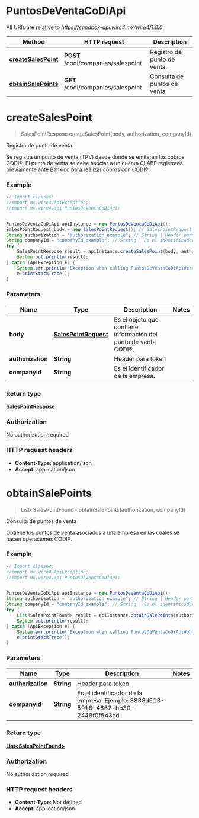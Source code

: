 # PuntosDeVentaCoDiApi

All URIs are relative to *https://sandbox-api.wire4.mx/wire4/1.0.0*

Method | HTTP request | Description
------------- | ------------- | -------------
[**createSalesPoint**](PuntosDeVentaCoDiApi.md#createSalesPoint) | **POST** /codi/companies/salespoint | Registro de punto de venta.
[**obtainSalePoints**](PuntosDeVentaCoDiApi.md#obtainSalePoints) | **GET** /codi/companies/salespoint | Consulta de puntos de venta

<a name="createSalesPoint"></a>
# **createSalesPoint**
> SalesPointRespose createSalesPoint(body, authorization, companyId)

Registro de punto de venta.

Se registra un punto de venta (TPV) desde donde se emitarán los cobros CODI®. El punto de venta se debe asociar a un cuenta CLABE registrada previamente ante Banxico para realizar cobros con CODI®.

### Example
```java
// Import classes:
//import mx.wire4.ApiException;
//import mx.wire4.api.PuntosDeVentaCoDiApi;


PuntosDeVentaCoDiApi apiInstance = new PuntosDeVentaCoDiApi();
SalesPointRequest body = new SalesPointRequest(); // SalesPointRequest | Es el objeto que contiene información del punto de venta CODI®.
String authorization = "authorization_example"; // String | Header para token
String companyId = "companyId_example"; // String | Es el identificador de la empresa.
try {
    SalesPointRespose result = apiInstance.createSalesPoint(body, authorization, companyId);
    System.out.println(result);
} catch (ApiException e) {
    System.err.println("Exception when calling PuntosDeVentaCoDiApi#createSalesPoint");
    e.printStackTrace();
}
```

### Parameters

Name | Type | Description  | Notes
------------- | ------------- | ------------- | -------------
 **body** | [**SalesPointRequest**](SalesPointRequest.md)| Es el objeto que contiene información del punto de venta CODI®. |
 **authorization** | **String**| Header para token |
 **companyId** | **String**| Es el identificador de la empresa. |

### Return type

[**SalesPointRespose**](SalesPointRespose.md)

### Authorization

No authorization required

### HTTP request headers

 - **Content-Type**: application/json
 - **Accept**: application/json

<a name="obtainSalePoints"></a>
# **obtainSalePoints**
> List&lt;SalesPointFound&gt; obtainSalePoints(authorization, companyId)

Consulta de puntos de venta

Obtiene los puntos de venta asociados a una empresa en las cuales se hacen operaciones CODI®.

### Example
```java
// Import classes:
//import mx.wire4.ApiException;
//import mx.wire4.api.PuntosDeVentaCoDiApi;


PuntosDeVentaCoDiApi apiInstance = new PuntosDeVentaCoDiApi();
String authorization = "authorization_example"; // String | Header para token
String companyId = "companyId_example"; // String | Es el identificador de la empresa. Ejemplo: 8838d513-5916-4662-bb30-2448f0f543ed
try {
    List<SalesPointFound> result = apiInstance.obtainSalePoints(authorization, companyId);
    System.out.println(result);
} catch (ApiException e) {
    System.err.println("Exception when calling PuntosDeVentaCoDiApi#obtainSalePoints");
    e.printStackTrace();
}
```

### Parameters

Name | Type | Description  | Notes
------------- | ------------- | ------------- | -------------
 **authorization** | **String**| Header para token |
 **companyId** | **String**| Es el identificador de la empresa. Ejemplo: 8838d513-5916-4662-bb30-2448f0f543ed |

### Return type

[**List&lt;SalesPointFound&gt;**](SalesPointFound.md)

### Authorization

No authorization required

### HTTP request headers

 - **Content-Type**: Not defined
 - **Accept**: application/json

